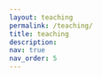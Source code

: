 ```yaml
---
layout: teaching
permalink: /teaching/
title: teaching
description: 
nav: true
nav_order: 5
---
```

